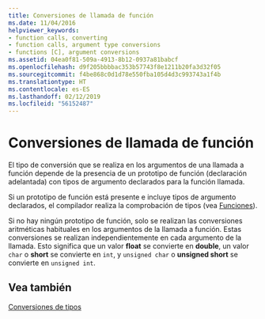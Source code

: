 ```yaml
---
title: Conversiones de llamada de función
ms.date: 11/04/2016
helpviewer_keywords:
- function calls, converting
- function calls, argument type conversions
- functions [C], argument conversions
ms.assetid: 04ea0f81-509a-4913-8b12-0937a81babcf
ms.openlocfilehash: d9f205bbbbac353b57743f8e1211b20fa3d32f05
ms.sourcegitcommit: f4be868c0d1d78e550fba105d4d3c993743a1f4b
ms.translationtype: HT
ms.contentlocale: es-ES
ms.lasthandoff: 02/12/2019
ms.locfileid: "56152487"
---
```

# <a name="function-call-conversions"></a>Conversiones de llamada de función

El tipo de conversión que se realiza en los argumentos de una llamada a función depende de la presencia de un prototipo de función (declaración adelantada) con tipos de argumento declarados para la función llamada.

Si un prototipo de función está presente e incluye tipos de argumento declarados, el compilador realiza la comprobación de tipos (vea [Funciones](../c-language/functions-c.md)).

Si no hay ningún prototipo de función, solo se realizan las conversiones aritméticas habituales en los argumentos de la llamada a función. Estas conversiones se realizan independientemente en cada argumento de la llamada. Esto significa que un valor **float** se convierte en **double**, un valor `char` o **short** se convierte en `int`, y `unsigned char` o **unsigned short** se convierte en `unsigned int`.

## <a name="see-also"></a>Vea también

[Conversiones de tipos](../c-language/type-conversions-c.md)
